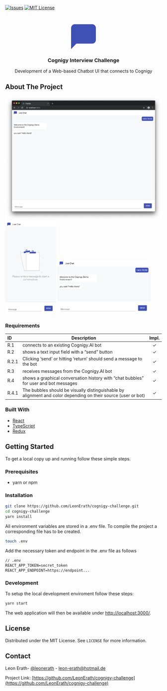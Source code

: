 [![Issues][issues-shield]][issues-url]
[![MIT License][license-shield]][license-url]

<br />
<p align="center">
  <a href="https://github.com/LeonErath/cognigy-challenge">
    <img src="public/logo.svg" alt="Logo" width="80" height="80">
  </a>

  <h3 align="center">Cognigy Interview Challenge</h3>

  <p align="center">
    Development of a Web-based Chatbot UI that connects to Cognigy
  </p>
</p>

<!-- ABOUT THE PROJECT -->

## About The Project

<img src="images/screenshot_web.png" alt="Screenshot">
<img src="images/screenshot_handy_vertical.png" alt="Screenshot" height="300">
<img src="images/screenshot_handy_horizontal.png" alt="Screenshot" width="300">

### Requirements 

| ID    | Description                                                  | Impl. |
| :---- | ------------------------------------------------------------ | :---: |
| R.1   | connects to an existing Cognigy.AI bot                       |   ✓   |
| R.2   | shows a text input field with a “send” button                |   ✓   |
| R.2.1 | Clicking ‘send’ or hitting ‘return’ should send a message to the bot |   ✓   |
| R.3   | receives messages from the Cognigy.AI bot                    |   ✓   |
| R.4   | shows a graphical conversation history with “chat bubbles” for user and bot messages |   ✓   |
| R.4.1 | The bubbles should be visually distinguishable by alignment and color depending on their source (user or bot) |   ✓   |



### Built With

- [React](https://reactjs.org)
- [TypeScript](https://www.typescriptlang.org)
- [Redux](https://redux.js.org)

<!-- GETTING STARTED -->

## Getting Started

To get a local copy up and running follow these simple steps.

### Prerequisites

- yarn or npm

### Installation

```sh
git clone https://github.com/LeonErath/cognigy-challenge.git
cd cognigy-challenge
yarn install
```

All environment variables are stored in a .env file. To compile the project a corresponding file has to be created.

```sh
touch .env
```

Add the necessary token and endpoint in the .env file as follows

```
// .env
REACT_APP_TOKEN=secret_token
REACT_APP_ENDPOINT=https://endpoint...
```


### Development

To setup the local development enviroment follow these steps:

```sh
yarn start
```

The web application will then be available under [http://localhost:3000/](http://localhost:3000/).

<!-- LICENSE -->

## License

Distributed under the MIT License. See `LICENSE` for more information.

<!-- CONTACT -->

## Contact

Leon Erath- [@leonerath](https://twitter.com/leonerath) - leon-erath@hotmail.de

Project Link: [https://github.com/LeonErath/cognigy-challenge](https://github.com/LeonErath/cognigy-challenge)

[issues-shield]: https://img.shields.io/github/issues/LeonErath/cognigy-challenge?style=flat-square
[issues-url]: https://github.com/LeonErath/cognigy-challenge/issues
[license-shield]: https://img.shields.io/github/license/LeonErath/cognigy-challenge?style=flat-square
[license-url]: https://github.com/LeonErath/cognigy-challenge/blob/master/LICENSE
[product-screenshot]: images/screenshot.png

